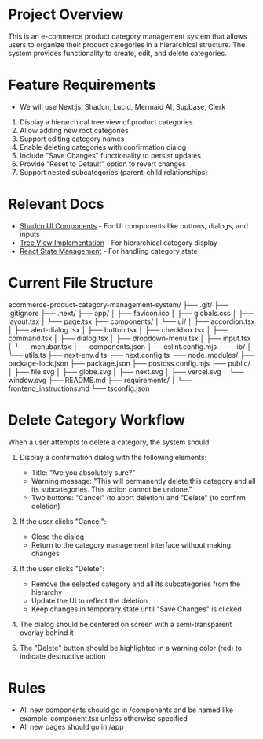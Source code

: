 # Project Overview
This is an e-commerce product category management system that allows users to organize their product categories in a hierarchical structure. The system provides functionality to create, edit, and delete categories.

# Feature Requirements
- We will use Next.js, Shadcn, Lucid, Mermaid AI, Supbase, Clerk
1. Display a hierarchical tree view of product categories
2. Allow adding new root categories
3. Support editing category names
4. Enable deleting categories with confirmation dialog
5. Include "Save Changes" functionality to persist updates
6. Provide "Reset to Default" option to revert changes
7. Support nested subcategories (parent-child relationships)

# Relevant Docs
- [Shadcn UI Components](https://ui.shadcn.com/) - For UI components like buttons, dialogs, and inputs
- [Tree View Implementation](https://ui.shadcn.com/docs/components/tree) - For hierarchical category display
- [React State Management](https://react.dev/learn/managing-state) - For handling category state

# Current File Structure
ecommerce-product-category-management-system/
├── .git/
├── .gitignore
├── .next/
├── app/
│   ├── favicon.ico
│   ├── globals.css
│   ├── layout.tsx
│   └── page.tsx
├── components/
│   └── ui/
│       ├── accordion.tsx
│       ├── alert-dialog.tsx
│       ├── button.tsx
│       ├── checkbox.tsx
│       ├── command.tsx
│       ├── dialog.tsx
│       ├── dropdown-menu.tsx
│       ├── input.tsx
│       └── menubar.tsx
├── components.json
├── eslint.config.mjs
├── lib/
│   └── utils.ts
├── next-env.d.ts
├── next.config.ts
├── node_modules/
├── package-lock.json
├── package.json
├── postcss.config.mjs
├── public/
│   ├── file.svg
│   ├── globe.svg
│   ├── next.svg
│   ├── vercel.svg
│   └── window.svg
├── README.md
├── requirements/
│   └── frontend_instructions.md
└── tsconfig.json

# Delete Category Workflow
When a user attempts to delete a category, the system should:

1. Display a confirmation dialog with the following elements:
   - Title: "Are you absolutely sure?"
   - Warning message: "This will permanently delete this category and all its subcategories. This action cannot be undone."
   - Two buttons: "Cancel" (to abort deletion) and "Delete" (to confirm deletion)
   
2. If the user clicks "Cancel":
   - Close the dialog
   - Return to the category management interface without making changes
   
3. If the user clicks "Delete":
   - Remove the selected category and all its subcategories from the hierarchy
   - Update the UI to reflect the deletion
   - Keep changes in temporary state until "Save Changes" is clicked
   
4. The dialog should be centered on screen with a semi-transparent overlay behind it
   
5. The "Delete" button should be highlighted in a warning color (red) to indicate destructive action


# Rules
- All new components should go in /components and be named like example-component.tsx unless otherwise specified 
- All new pages should go in /app 